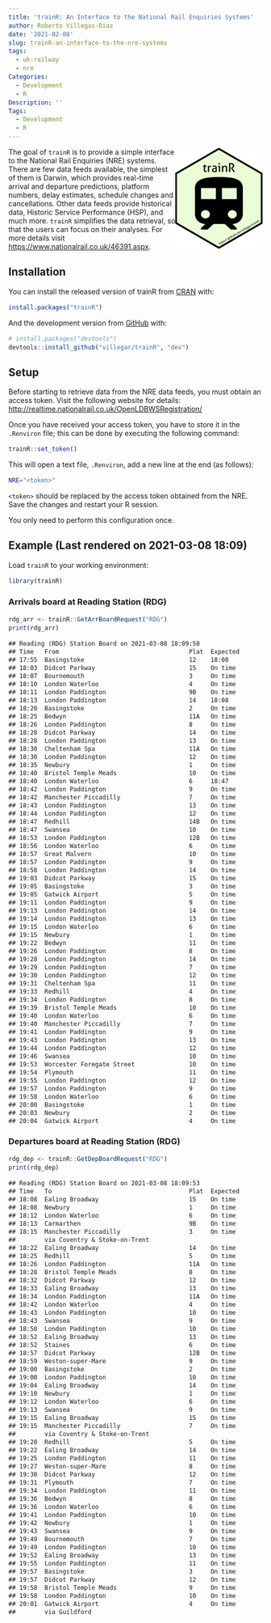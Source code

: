 ```yaml
---
title: 'trainR: An Interface to the National Rail Enquiries Systems'
author: Roberto Villegas-Diaz
date: '2021-02-08'
slug: trainR-an-interface-to-the-nre-systems
tags:
  - uk-railway
  - nre
Categories:
  - Development
  - R
Description: ''
Tags:
  - Development
  - R
---
```


<img src="https://raw.githubusercontent.com/villegar/trainR/main/inst/images/logo.png" alt="logo" align="right" height=200px/>

The goal of `trainR` is to provide a simple interface to the 
National Rail Enquiries (NRE) systems. There are few data feeds 
available, the simplest of them is Darwin, which provides real-time 
arrival and departure predictions, platform numbers, delay estimates, 
schedule changes and cancellations. Other data feeds provide historical 
data, Historic Service Performance (HSP), and much more. `trainR` 
simplifies the data retrieval, so that the users can focus on their 
analyses. For more details visit 
https://www.nationalrail.co.uk/46391.aspx.

## Installation

You can install the released version of trainR from [CRAN](https://CRAN.R-project.org) with:

``` r
install.packages("trainR")
```

And the development version from [GitHub](https://github.com/) with:

``` r
# install.packages("devtools")
devtools::install_github("villegar/trainR", "dev")
```

## Setup
Before starting to retrieve data from the NRE data feeds, you must obtain an access token. 
Visit the following website for details: http://realtime.nationalrail.co.uk/OpenLDBWSRegistration/

Once you have received your access token, you have to store it in the `.Renviron` file; this can be 
done by executing the following command:


```r
trainR::set_token()
```

This will open a text file, `.Renviron`, add a new line at the end (as follows):

```bash
NRE="<token>"
```

`<token>` should be replaced by the access token obtained from the NRE. Save the changes and restart 
your R session.

You only need to perform this configuration once.

## Example (Last rendered on 2021-03-08 18:09)

Load `trainR` to your working environment:

```r
library(trainR)
```

### Arrivals board at Reading Station (RDG)


```r
rdg_arr <- trainR::GetArrBoardRequest("RDG")
print(rdg_arr)
```

```
## Reading (RDG) Station Board on 2021-03-08 18:09:50
## Time   From                                    Plat  Expected
## 17:55  Basingstoke                             12    18:08
## 18:03  Didcot Parkway                          15    On time
## 18:07  Bournemouth                             3     On time
## 18:10  London Waterloo                         4     On time
## 18:11  London Paddington                       9B    On time
## 18:13  London Paddington                       14    18:08
## 18:20  Basingstoke                             2     On time
## 18:25  Bedwyn                                  11A   On time
## 18:26  London Paddington                       8     On time
## 18:28  Didcot Parkway                          14    On time
## 18:28  London Paddington                       13    On time
## 18:30  Cheltenham Spa                          11A   On time
## 18:30  London Paddington                       12    On time
## 18:35  Newbury                                 1     On time
## 18:40  Bristol Temple Meads                    10    On time
## 18:40  London Waterloo                         6     18:47
## 18:42  London Paddington                       9     On time
## 18:42  Manchester Piccadilly                   7     On time
## 18:43  London Paddington                       13    On time
## 18:44  London Paddington                       12    On time
## 18:47  Redhill                                 14B   On time
## 18:47  Swansea                                 10    On time
## 18:53  London Paddington                       12B   On time
## 18:56  London Waterloo                         6     On time
## 18:57  Great Malvern                           10    On time
## 18:57  London Paddington                       9     On time
## 18:58  London Paddington                       14    On time
## 19:03  Didcot Parkway                          15    On time
## 19:05  Basingstoke                             3     On time
## 19:05  Gatwick Airport                         5     On time
## 19:11  London Paddington                       9     On time
## 19:13  London Paddington                       14    On time
## 19:14  London Paddington                       13    On time
## 19:15  London Waterloo                         6     On time
## 19:15  Newbury                                 1     On time
## 19:22  Bedwyn                                  11    On time
## 19:26  London Paddington                       8     On time
## 19:28  London Paddington                       14    On time
## 19:29  London Paddington                       7     On time
## 19:30  London Paddington                       12    On time
## 19:31  Cheltenham Spa                          11    On time
## 19:33  Redhill                                 4     On time
## 19:34  London Paddington                       8     On time
## 19:39  Bristol Temple Meads                    10    On time
## 19:40  London Waterloo                         6     On time
## 19:40  Manchester Piccadilly                   7     On time
## 19:41  London Paddington                       9     On time
## 19:43  London Paddington                       13    On time
## 19:44  London Paddington                       12    On time
## 19:46  Swansea                                 10    On time
## 19:53  Worcester Foregate Street               10    On time
## 19:54  Plymouth                                11    On time
## 19:55  London Paddington                       12    On time
## 19:57  London Paddington                       9     On time
## 19:58  London Waterloo                         6     On time
## 20:00  Basingstoke                             1     On time
## 20:03  Newbury                                 2     On time
## 20:04  Gatwick Airport                         4     On time
```

### Departures board at Reading Station (RDG)


```r
rdg_dep <- trainR::GetDepBoardRequest("RDG")
print(rdg_dep)
```

```
## Reading (RDG) Station Board on 2021-03-08 18:09:53
## Time   To                                      Plat  Expected
## 18:08  Ealing Broadway                         15    On time
## 18:08  Newbury                                 1     On time
## 18:12  London Waterloo                         6     On time
## 18:13  Carmarthen                              9B    On time
## 18:15  Manchester Piccadilly                   3     On time
##        via Coventry & Stoke-on-Trent           
## 18:22  Ealing Broadway                         14    On time
## 18:25  Redhill                                 5     On time
## 18:26  London Paddington                       11A   On time
## 18:28  Bristol Temple Meads                    8     On time
## 18:32  Didcot Parkway                          12    On time
## 18:33  Ealing Broadway                         13    On time
## 18:34  London Paddington                       11A   On time
## 18:42  London Waterloo                         4     On time
## 18:43  London Paddington                       10    On time
## 18:43  Swansea                                 9     On time
## 18:50  London Paddington                       10    On time
## 18:52  Ealing Broadway                         13    On time
## 18:52  Staines                                 6     On time
## 18:57  Didcot Parkway                          12B   On time
## 18:59  Weston-super-Mare                       9     On time
## 19:00  Basingstoke                             2     On time
## 19:00  London Paddington                       10    On time
## 19:04  Ealing Broadway                         14    On time
## 19:10  Newbury                                 1     On time
## 19:12  London Waterloo                         6     On time
## 19:13  Swansea                                 9     On time
## 19:15  Ealing Broadway                         15    On time
## 19:15  Manchester Piccadilly                   7     On time
##        via Coventry & Stoke-on-Trent           
## 19:20  Redhill                                 5     On time
## 19:22  Ealing Broadway                         14    On time
## 19:25  London Paddington                       11    On time
## 19:27  Weston-super-Mare                       8     On time
## 19:30  Didcot Parkway                          12    On time
## 19:31  Plymouth                                7     On time
## 19:34  London Paddington                       11    On time
## 19:36  Bedwyn                                  8     On time
## 19:36  London Waterloo                         6     On time
## 19:41  London Paddington                       10    On time
## 19:42  Newbury                                 1     On time
## 19:43  Swansea                                 9     On time
## 19:49  Bournemouth                             7     On time
## 19:49  London Paddington                       10    On time
## 19:52  Ealing Broadway                         13    On time
## 19:55  London Paddington                       11    On time
## 19:57  Basingstoke                             3     On time
## 19:57  Didcot Parkway                          12    On time
## 19:58  Bristol Temple Meads                    9     On time
## 19:58  London Paddington                       10    On time
## 20:01  Gatwick Airport                         4     On time
##        via Guildford
```
